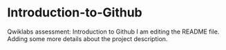 # Introduction-to-Github
Qwiklabs assessment: Introduction to Github
I am editing the README file. Adding some more details about the project description.
